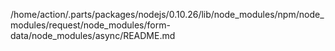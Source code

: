 /home/action/.parts/packages/nodejs/0.10.26/lib/node_modules/npm/node_modules/request/node_modules/form-data/node_modules/async/README.md